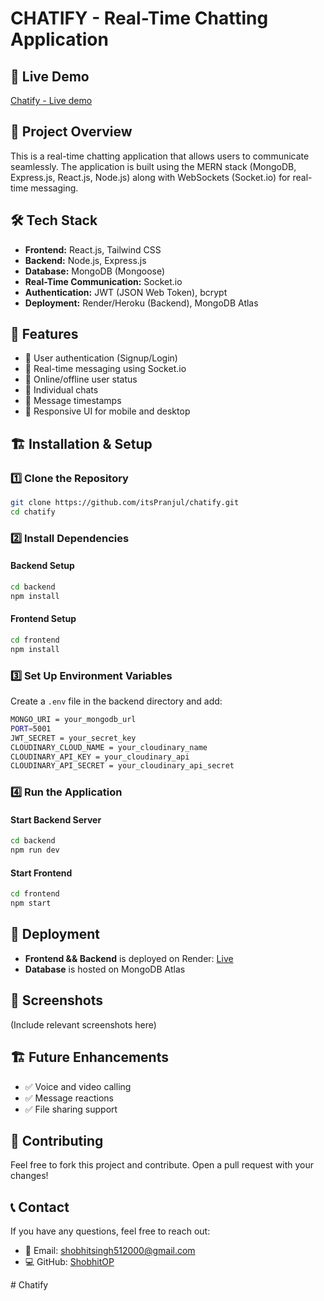 # CHATIFY - Real-Time Chatting Application

## 🚀 Live Demo
[Chatify - Live demo](https://chatify-u02i.onrender.com/)

## 📌 Project Overview
This is a real-time chatting application that allows users to communicate seamlessly. The application is built using the MERN stack (MongoDB, Express.js, React.js, Node.js) along with WebSockets (Socket.io) for real-time messaging.

## 🛠️ Tech Stack
- **Frontend:** React.js, Tailwind CSS
- **Backend:** Node.js, Express.js
- **Database:** MongoDB (Mongoose)
- **Real-Time Communication:** Socket.io
- **Authentication:** JWT (JSON Web Token), bcrypt
- **Deployment:** Render/Heroku (Backend), MongoDB Atlas

## 🎯 Features
- 🔹 User authentication (Signup/Login)
- 🔹 Real-time messaging using Socket.io
- 🔹 Online/offline user status
- 🔹 Individual chats
- 🔹 Message timestamps
- 🔹 Responsive UI for mobile and desktop

## 🏗️ Installation & Setup
### 1️⃣ Clone the Repository
```sh
git clone https://github.com/itsPranjul/chatify.git
cd chatify
```
### 2️⃣ Install Dependencies
#### Backend Setup
```sh
cd backend
npm install
```
#### Frontend Setup
```sh
cd frontend
npm install
```
### 3️⃣ Set Up Environment Variables
Create a `.env` file in the backend directory and add:
```sh
MONGO_URI = your_mongodb_url
PORT=5001
JWT_SECRET = your_secret_key
CLOUDINARY_CLOUD_NAME = your_cloudinary_name
CLOUDINARY_API_KEY = your_cloudinary_api
CLOUDINARY_API_SECRET = your_cloudinary_api_secret
```

### 4️⃣ Run the Application
#### Start Backend Server
```sh
cd backend
npm run dev
```
#### Start Frontend
```sh
cd frontend
npm start
```

## 🚀 Deployment
- **Frontend && Backend** is deployed on Render: [Live](https://chatify-u02i.onrender.com/)
- **Database** is hosted on MongoDB Atlas

## 📸 Screenshots
(Include relevant screenshots here)

## 🏗️ Future Enhancements
- ✅ Voice and video calling
- ✅ Message reactions
- ✅ File sharing support

## 📝 Contributing
Feel free to fork this project and contribute. Open a pull request with your changes!

## 📞 Contact
If you have any questions, feel free to reach out:
- 📧 Email: shobhitsingh512000@gmail.com
- 💻 GitHub: [ShobhitOP](https://github.com/ShobhitOP)

#   C h a t i f y  
 